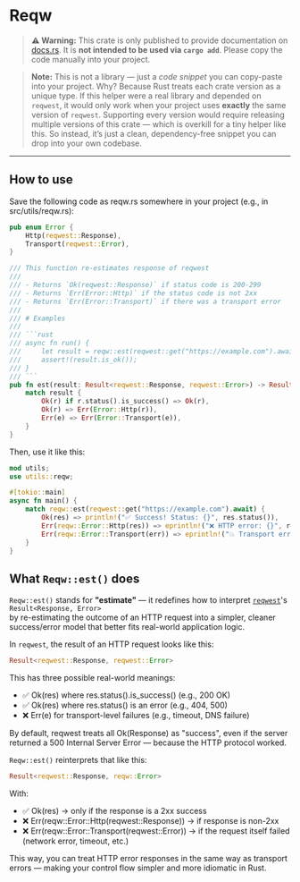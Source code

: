 # Reqw

> **⚠️ Warning:** This crate is only published to provide documentation on [docs.rs](https://docs.rs/reqw).
> It is **not intended to be used via `cargo add`**.
> Please copy the code manually into your project.

> **Note:** This is not a library — just a _code snippet_ you can copy-paste into your project.
> Why? Because Rust treats each crate version as a unique type.
> If this helper were a real library and depended on `reqwest`, it would only work when your project uses **exactly** the same version of `reqwest`.
> Supporting every version would require releasing multiple versions of this crate — which is overkill for a tiny helper like this.
> So instead, it’s just a clean, dependency-free snippet you can drop into your own codebase.

---

## How to use

Save the following code as reqw.rs somewhere in your project (e.g., in src/utils/reqw.rs):

````rust
pub enum Error {
    Http(reqwest::Response),
    Transport(reqwest::Error),
}

/// This function re-estimates response of reqwest
///
/// - Returns `Ok(reqwest::Response)` if status code is 200-299
/// - Returns `Err(Error::Http)` if the status code is not 2xx
/// - Returns `Err(Error::Transport)` if there was a transport error
///
/// # Examples
///
/// ```rust
/// async fn run() {
///     let result = reqw::est(reqwest::get("https://example.com").await);
///     assert!(result.is_ok());
/// }
/// ```
pub fn est(result: Result<reqwest::Response, reqwest::Error>) -> Result<reqwest::Response, Error> {
    match result {
        Ok(r) if r.status().is_success() => Ok(r),
        Ok(r) => Err(Error::Http(r)),
        Err(e) => Err(Error::Transport(e)),
    }
}
````

Then, use it like this:

```rust
mod utils;
use utils::reqw;

#[tokio::main]
async fn main() {
    match reqw::est(reqwest::get("https://example.com").await) {
        Ok(res) => println!("✅ Success! Status: {}", res.status()),
        Err(reqw::Error::Http(res)) => eprintln!("❌ HTTP error: {}", res.status()),
        Err(reqw::Error::Transport(err)) => eprintln!("💥 Transport error: {}", err),
    }
}
```

## What `Reqw::est()` does

`Reqw::est()` stands for **"estimate"** — it redefines how to interpret [`reqwest`](https://docs.rs/reqwest)'s `Result<Response, Error>`  
by re-estimating the outcome of an HTTP request into a simpler, cleaner success/error model that better fits real-world application logic.

In `reqwest`, the result of an HTTP request looks like this:

```rust
Result<reqwest::Response, reqwest::Error>
```

This has three possible real-world meanings:

- ✅ Ok(res) where res.status().is_success() (e.g., 200 OK)
- ✅ Ok(res) where res.status() is an error (e.g., 404, 500)
- ❌ Err(e) for transport-level failures (e.g., timeout, DNS failure)

By default, reqwest treats all Ok(Response) as "success",
even if the server returned a 500 Internal Server Error — because the HTTP protocol worked.

`Reqw::est()` reinterprets that like this:

```rust
Result<reqwest::Response, reqw::Error>
```

With:

- ✅ Ok(res) → only if the response is a 2xx success
- ❌ Err(reqw::Error::Http(reqwest::Response)) → if response is non-2xx
- ❌ Err(reqw::Error::Transport(reqwest::Error)) → if the request itself failed (network error, timeout, etc.)

This way, you can treat HTTP error responses in the same way as transport errors — making your control flow simpler and more idiomatic in Rust.

